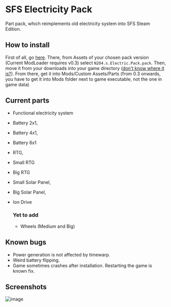 # SFS Electricity Pack

Part pack, which reimplements old electricity system into SFS Steam Edition.

## How to install

First of all, go [here](https://github.com/DinitrogenTetroxide/sfs-electricity/releases). There, from Assets of your chosen pack version (Current ModLoader requires v0.3) select `N2O4.s.Electric.Pack.pack`. Then, move it from your downloads into your game directory ([don't know where it is?](https://savelocation.net/steam-game-folder)). From there, get it into Mods/Custom Assets/Parts (from 0.3 onwards, you have to get it into Mods folder next to game executable, not the one in game data)

## Current parts
* Functional electricity system
* Battery 2x1,
* Battery 4x1,
* Battery 6x1
* RTG,
* Small RTG
* Big RTG
* Small Solar Panel,
* Big Solar Panel,
* Ion Drive
  
  ### Yet to add
  * Wheels (Medium and Big)
  
## Known bugs
  * Power generation is not affected by timewarp.
  * Weird battery flipping.
  * Game sometimes crashes after installation. Restarting the game is known fix.

## Screenshots
  ![image](https://user-images.githubusercontent.com/97482716/178156187-0f799515-86ba-4874-8434-a4f91d49ca70.png)
